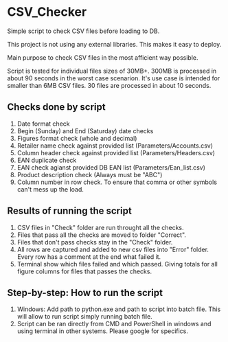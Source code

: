 # CSV_Checker
Simple script to check CSV files before loading to DB.

This project is not using any external libraries. This makes it easy to deploy.

Main purpose to check CSV files in the most afficient way possible.

Script is tested for individual files sizes of 30MB+. 300MB is processed in about 90 seconds in the worst case scenarion.
It's use case is intended for smaller than 6MB CSV files. 30 files are processed in about 10 seconds.

## Checks done by script

1. Date format check
2. Begin (Sunday) and End (Saturday) date checks
3. Figures format check (whole and decimal)
4. Retailer name check against provided list (Parameters/Accounts.csv)
5. Column header check against provided list (Parameters/Headers.csv)
6. EAN duplicate check
7. EAN check agianst provided DB EAN list (Parameters/Ean_list.csv)
8. Product description check (Always must be "ABC")
9. Column number in row check. To ensure that comma or other symbols can't mess up the load.

## Results of running the script

1. CSV files in "Check" folder are run throught all the checks.
2. Files that pass all the checks are moved to folder "Correct".
3. Files that don't pass checks stay in the "Check" folder.
4. All rows are captured and added to new csv files into "Error" folder. Every row has a comment at the end what failed it.
5. Terminal show which files failed and which passed. Giving totals for all figure columns for files that passes the checks.

## Step-by-step: How to run the script
1. Windows: Add path to python.exe and path to script into batch file. This will allow to run script simply running batch file.
2. Script can be ran directly from CMD and PowerShell in windows and using terminal in other systems. Please google for specifics.

